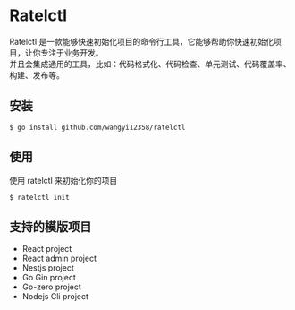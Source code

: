 # Ratelctl
Ratelctl 是一款能够快速初始化项目的命令行工具，它能够帮助你快速初始化项目，让你专注于业务开发。  
并且会集成通用的工具，比如：代码格式化、代码检查、单元测试、代码覆盖率、构建、发布等。

## 安装
```shell
$ go install github.com/wangyi12358/ratelctl
```

## 使用
使用 ratelctl 来初始化你的项目
```shell
$ ratelctl init
```

## 支持的模版项目

- React project
- React admin project
- Nestjs project
- Go Gin project
- Go-zero project
- Nodejs Cli project